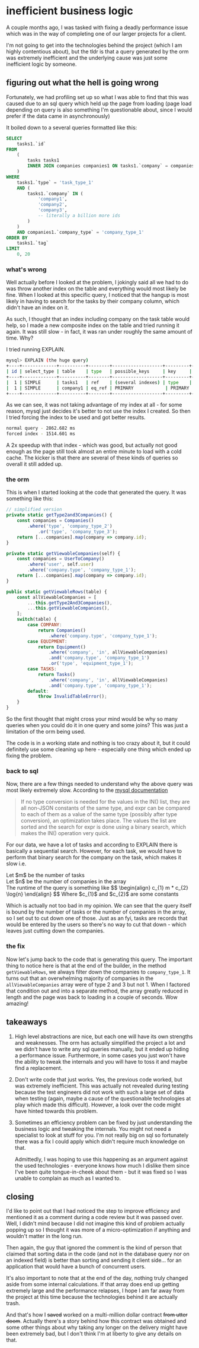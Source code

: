 # inefficient business logic

A couple months ago, I was tasked with fixing a deadly performance issue which was
in the way of completing one of our larger projects for a client.

I'm not going to get into the technologies behind the project (which I am highly
contentious about), but the tldr is that a query generated by the orm was
extremely inefficient and the underlying cause was just some inefficient logic
by someone.

## figuring out what the hell is going wrong

Fortunately, we had profiling set up so what I was able to find that this was caused
due to an sql query which held up the page from loading (page load depending on query
is also something I'm questionable about, since I would prefer if the data came
in asynchronously)

It boiled down to a several queries formatted like this:

```sql
SELECT
    tasks1.`id`
FROM
    (
        tasks tasks1
        INNER JOIN companies companies1 ON tasks1.`company` = companies1.`id`
    )
WHERE
    tasks1.`type` = 'task_type_1'
    AND (
        tasks1.`company` IN (
            'company1',
            'company2',
            'company3',
            -- literally a billion more ids
        )
    )
    AND companies1.`company_type` = 'company_type_1'
ORDER BY
    tasks1.`tag`
LIMIT
    0, 20
```

### what's wrong

Well actually before I looked at the problem, I jokingly said all we had to do was
throw another index on the table and everything would most likely be fine. When I
looked at this specific query, I noticed that the hangup is most likely in having
to search for the tasks by their company column, which didn't have an index on it.

As such, I thought that an index including company on the task table would help,
so I made a new composite index on the table and tried running it again. It was
still slow - in fact, it was ran under roughly the same amount of time. Why?

I tried running EXPLAIN.

<!-- markdownlint-disable line-length -->
```sh
mysql> EXPLAIN (the huge query)
+----+-------------+----------+--------+-------------------+---------+---------+------------------------+------------+-------------------------------------------------------+
| id | select_type | table    | type   | possible_keys     | key     | key_len | ref                    | rows       | Extra                                                 |
+----+-------------+----------+--------+-------------------+---------+---------+------------------------+------------+-------------------------------------------------------+
|  1 | SIMPLE      | tasks1   | ref    | (several indexes) | type    | 243     | const                  | (>500,000) | Using index condition; Using where; Using filesort    |
|  1 | SIMPLE      | company1 | eq_ref | PRIMARY            | PRIMARY | 96      | service.tasks1.company | 1          | Using where                                           |
+----+-------------+----------+--------+-------------------+---------+---------+------------------------+------------+-------------------------------------------------------+
```
<!-- markdownlint-enable line-length -->

As we can see, it was not taking advantage of my index at all - for some reason,
mysql just decides it's better to not use the index I created. So then I tried
forcing the index to be used and got better results.

```sh
normal query - 2862.682 ms
forced index - 1514.601 ms
```

A 2x speedup with that index - which was good, but actually not good enough as the
page still took almost an entire minute to load with a cold cache. The kicker is
that there are several of these kinds of queries so overall it still added up.

### the orm

This is when I started looking at the code that generated the query. It was something
like this:

```js
// simplified version
private static getType2and3Companies() {
    const companies = Companies()
        .where('type', 'company_type_2')
            .or('type', 'company_type_3');
    return [...companies].map(company => company.id);
}

private static getViewableCompanies(self) {
    const companies = UserToCompany()
        .where('user', self.user)
        .where('company.type', 'company_type_1');
    return [...companies].map(company => company.id);
}

public static getViewableRows(table) {
    const allViewableCompanies = [
        ...this.getType2And3Companies(),
        ...this.getViewableCompanies(),
    ];
    switch(table) {
        case COMPANY:
            return Companies()
                .where('company.type', 'company_type_1');
        case EQUIPMENT:
            return Equipment()
                .where('company', 'in', allViewableCompanies)
                .and('company.type', 'company_type_1')
                .or('type', 'equipment_type_1');
        case TASKS:
            return Tasks()
                .where('company', 'in', allViewableCompanies)
                .and('company.type', 'company_type_1');
        default:
            throw InvalidTableError();
    }
}
```

So the first thought that might cross your mind would be why so many queries when
you could do it in one query and some joins? This was just a limitation of the orm
being used.

The code is in a working state and nothing is too crazy about it, but it could
definitely use some cleaning up here - especially one thing which ended up fixing
the problem.

### back to sql

Now, there are a few things needed to understand why the above query was most likely
extremely slow. According to the [mysql documentation](https://dev.mysql.com/doc/refman/8.0/en/comparison-operators.html#operator_in)

> If no type conversion is needed for the values in the IN() list, they are all non-JSON
> constants of the same type, and expr can be compared to each of them as a value
> of the same type (possibly after type conversion), an optimization takes place.
> The values the list are sorted and the search for expr is done using a binary
> search, which makes the IN() operation very quick.

For our data, we have a lot of tasks and according to EXPLAIN there is basically
a sequential search. However, for each task, we would have to perform that binary
search for the company on the task, which makes it slow i.e.

<p>
Let $m$ be the number of tasks <br />
Let $n$ be the number of companies in the array <br />
The runtime of the query is something like
$$
\begin{align}
c_{1} m * c_{2} \log{n}
\end{align}
$$
Where $c_{1}$ and $c_{2}$ are some constants
</p>

Which is actually not too bad in my opinion. We can see that the query itself is
bound by the number of tasks or the number of companies in the array, so I set out
to cut down one of those. Just as an fyi, tasks are records that would be entered
by the users so there's no way to cut that down - which leaves just cutting down
the companies.

### the fix

Now let's jump back to the code that is generating this query. The important thing
to notice here is that at the end of the builder, in the method `getViewableRows`,
we always filter down the companies to `company_type_1`. It turns out that an
overwhelming majority of companies in the `allViewableCompanies` array were of type
2 and 3 but not 1. When I factored that condition out and into a separate method,
the array greatly reduced in length and the page was back to loading in a couple
of seconds. Wow amazing!

## takeaways

1. High level abstractions are nice, but each one will have its own strengths and
   weaknesses. The orm has actually simplified the project a lot and we didn't have
   to write any sql queries manually, but it ended up hiding a performance issue.
   Furthermore, in some cases you just won't have the ability to tweak the internals
   and you will have to toss it and maybe find a replacement.

2. Don't write code that just works. Yes, the previous code worked, but was extremely
   inefficient. This was actually not revealed during testing because the test engineers
   did not work with such a large set of data when testing (again, maybe a cause
   of the questionable technologies at play which made this difficult). However,
   a look over the code might have hinted towards this problem.

3. Sometimes an efficiency problem can be fixed by just understanding the business
   logic and tweaking the internals. You might not need a specialist to look at stuff
   for you. I'm not really big on sql so fortunately there was a fix I could apply
   which didn't require much knowledge on that.

   Admittedly, I was hoping to use this happening as an argument against the used
   technologies - everyone knows how much I dislike them since I've been quite
   tongue-in-cheek about them - but it was fixed so I was unable to complain as much
   as I wanted to.

## closing

I'd like to point out that I had noticed the step to improve efficiency and mentioned
it as a comment during a code review but it was passed over. Well, I didn't mind
because I did not imagine this kind of problem actually popping up so I thought
it was more of a micro-optimization if anything and wouldn't matter in the long run.

Then again, the guy that ignored the comment is the kind of person that claimed
that sorting data in the code (and not in the database query nor on an indexed field)
is better than sorting and sending it client side... for an application that would
have a bunch of concurrent users.

It's also important to note that at the end of the day, nothing truly changed aside
from some internal calculations. If that array does end up getting extremely large
and the performance relapses, I hope I am far away from the project at this time
because the technologies behind it are actually trash.

And that's how I ~~saved~~ worked on a multi-million dollar contract ~~from
utter doom~~. Actually there's a story behind how this contract was obtained and
some other things about why taking any longer on the delivery might have been
extremely bad, but I don't think I'm at liberty to give any details on that.
